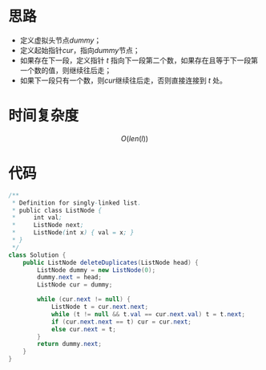 # 思路

* 定义虚拟头节点$dummy$；
* 定义起始指针$cur$，指向$dummy$节点；
* 如果存在下一段，定义指针 $t$ 指向下一段第二个数，如果存在且等于下一段第一个数的值，则继续往后走；
* 如果下一段只有一个数，则$cur$继续往后走，否则直接连接到 $t$ 处。

# 时间复杂度

$$
O(len(l))
$$

# 代码

```java
/**
 * Definition for singly-linked list.
 * public class ListNode {
 *     int val;
 *     ListNode next;
 *     ListNode(int x) { val = x; }
 * }
 */
class Solution {
    public ListNode deleteDuplicates(ListNode head) {
        ListNode dummy = new ListNode(0);
        dummy.next = head;
        ListNode cur = dummy;

        while (cur.next != null) {
            ListNode t = cur.next.next;
            while (t != null && t.val == cur.next.val) t = t.next;
            if (cur.next.next == t) cur = cur.next;
            else cur.next = t; 
        }
        return dummy.next;
    }
}
```

